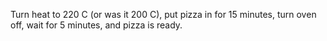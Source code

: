 <!-- @format -->

Turn heat to 220 C (or was it 200 C), put pizza in for 15 minutes, turn oven
off, wait for 5 minutes, and pizza is ready.
